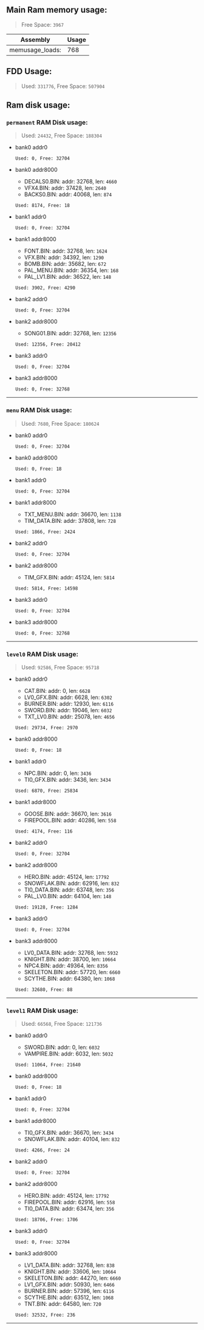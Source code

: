 ## Main Ram memory usage:
> Free Space: `3967`

|Assembly| Usage|
|-|-|
|memusage_loads:|768|

## FDD Usage:
> Used: `331776`, Free Space: `507904`

## Ram disk usage:
### `permanent` RAM Disk usage:

> Used: `24432`, Free Space: `188304`

- bank0 addr0

  `Used: 0, Free: 32704`

- bank0 addr8000
	* DECALS0.BIN: addr: 32768, len: `4660`
	* VFX4.BIN: addr: 37428, len: `2640`
	* BACKS0.BIN: addr: 40068, len: `874`

  `Used: 8174, Free: 18`

- bank1 addr0

  `Used: 0, Free: 32704`

- bank1 addr8000
	* FONT.BIN: addr: 32768, len: `1624`
	* VFX.BIN: addr: 34392, len: `1290`
	* BOMB.BIN: addr: 35682, len: `672`
	* PAL_MENU.BIN: addr: 36354, len: `168`
	* PAL_LV1.BIN: addr: 36522, len: `148`

  `Used: 3902, Free: 4290`

- bank2 addr0

  `Used: 0, Free: 32704`

- bank2 addr8000
	* SONG01.BIN: addr: 32768, len: `12356`

  `Used: 12356, Free: 20412`

- bank3 addr0

  `Used: 0, Free: 32704`

- bank3 addr8000

  `Used: 0, Free: 32768`


---
### `menu` RAM Disk usage:

> Used: `7680`, Free Space: `180624`

- bank0 addr0

  `Used: 0, Free: 32704`

- bank0 addr8000

  `Used: 0, Free: 18`

- bank1 addr0

  `Used: 0, Free: 32704`

- bank1 addr8000
	* TXT_MENU.BIN: addr: 36670, len: `1138`
	* TIM_DATA.BIN: addr: 37808, len: `728`

  `Used: 1866, Free: 2424`

- bank2 addr0

  `Used: 0, Free: 32704`

- bank2 addr8000
	* TIM_GFX.BIN: addr: 45124, len: `5814`

  `Used: 5814, Free: 14598`

- bank3 addr0

  `Used: 0, Free: 32704`

- bank3 addr8000

  `Used: 0, Free: 32768`


---
### `level0` RAM Disk usage:

> Used: `92586`, Free Space: `95718`

- bank0 addr0
	* CAT.BIN: addr: 0, len: `6628`
	* LV0_GFX.BIN: addr: 6628, len: `6302`
	* BURNER.BIN: addr: 12930, len: `6116`
	* SWORD.BIN: addr: 19046, len: `6032`
	* TXT_LV0.BIN: addr: 25078, len: `4656`

  `Used: 29734, Free: 2970`

- bank0 addr8000

  `Used: 0, Free: 18`

- bank1 addr0
	* NPC.BIN: addr: 0, len: `3436`
	* TI0_GFX.BIN: addr: 3436, len: `3434`

  `Used: 6870, Free: 25834`

- bank1 addr8000
	* GOOSE.BIN: addr: 36670, len: `3616`
	* FIREPOOL.BIN: addr: 40286, len: `558`

  `Used: 4174, Free: 116`

- bank2 addr0

  `Used: 0, Free: 32704`

- bank2 addr8000
	* HERO.BIN: addr: 45124, len: `17792`
	* SNOWFLAK.BIN: addr: 62916, len: `832`
	* TI0_DATA.BIN: addr: 63748, len: `356`
	* PAL_LV0.BIN: addr: 64104, len: `148`

  `Used: 19128, Free: 1284`

- bank3 addr0

  `Used: 0, Free: 32704`

- bank3 addr8000
	* LV0_DATA.BIN: addr: 32768, len: `5932`
	* KNIGHT.BIN: addr: 38700, len: `10664`
	* NPC4.BIN: addr: 49364, len: `8356`
	* SKELETON.BIN: addr: 57720, len: `6660`
	* SCYTHE.BIN: addr: 64380, len: `1068`

  `Used: 32680, Free: 88`


---
### `level1` RAM Disk usage:

> Used: `66568`, Free Space: `121736`

- bank0 addr0
	* SWORD.BIN: addr: 0, len: `6032`
	* VAMPIRE.BIN: addr: 6032, len: `5032`

  `Used: 11064, Free: 21640`

- bank0 addr8000

  `Used: 0, Free: 18`

- bank1 addr0

  `Used: 0, Free: 32704`

- bank1 addr8000
	* TI0_GFX.BIN: addr: 36670, len: `3434`
	* SNOWFLAK.BIN: addr: 40104, len: `832`

  `Used: 4266, Free: 24`

- bank2 addr0

  `Used: 0, Free: 32704`

- bank2 addr8000
	* HERO.BIN: addr: 45124, len: `17792`
	* FIREPOOL.BIN: addr: 62916, len: `558`
	* TI0_DATA.BIN: addr: 63474, len: `356`

  `Used: 18706, Free: 1706`

- bank3 addr0

  `Used: 0, Free: 32704`

- bank3 addr8000
	* LV1_DATA.BIN: addr: 32768, len: `838`
	* KNIGHT.BIN: addr: 33606, len: `10664`
	* SKELETON.BIN: addr: 44270, len: `6660`
	* LV1_GFX.BIN: addr: 50930, len: `6466`
	* BURNER.BIN: addr: 57396, len: `6116`
	* SCYTHE.BIN: addr: 63512, len: `1068`
	* TNT.BIN: addr: 64580, len: `720`

  `Used: 32532, Free: 236`


---

